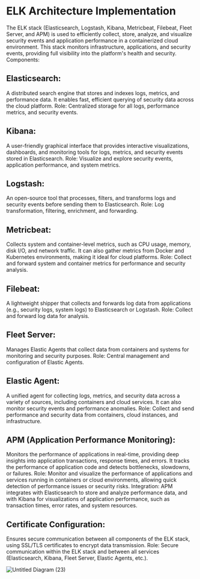 # ELK Architecture Implementation
The ELK stack (Elasticsearch, Logstash, Kibana, Metricbeat, Filebeat, Fleet Server, and APM) is used to efficiently collect, store, analyze, and visualize security events and application performance in a containerized cloud environment. This stack monitors infrastructure, applications, and security events, providing full visibility into the platform's health and security.
Components:
## Elasticsearch:
A distributed search engine that stores and indexes logs, metrics, and performance data. It enables fast, efficient querying of security data across the cloud platform.
Role: Centralized storage for all logs, performance metrics, and security events.
## Kibana:
A user-friendly graphical interface that provides interactive visualizations, dashboards, and monitoring tools for logs, metrics, and security events stored in Elasticsearch.
Role: Visualize and explore security events, application performance, and system metrics.
## Logstash:
An open-source tool that processes, filters, and transforms logs and security events before sending them to Elasticsearch.
Role: Log transformation, filtering, enrichment, and forwarding.
## Metricbeat:
Collects system and container-level metrics, such as CPU usage, memory, disk I/O, and network traffic. It can also gather metrics from Docker and Kubernetes environments, making it ideal for cloud platforms.
Role: Collect and forward system and container metrics for performance and security analysis.
## Filebeat:
A lightweight shipper that collects and forwards log data from applications (e.g., security logs, system logs) to Elasticsearch or Logstash.
Role: Collect and forward log data for analysis.
## Fleet Server:
Manages Elastic Agents that collect data from containers and systems for monitoring and security purposes.
Role: Central management and configuration of Elastic Agents.
## Elastic Agent:
A unified agent for collecting logs, metrics, and security data across a variety of sources, including containers and cloud services. It can also monitor security events and performance anomalies.
Role: Collect and send performance and security data from containers, cloud instances, and infrastructure.
## APM (Application Performance Monitoring):
Monitors the performance of applications in real-time, providing deep insights into application transactions, response times, and errors. It tracks the performance of application code and detects bottlenecks, slowdowns, or failures.
Role: Monitor and visualize the performance of applications and services running in containers or cloud environments, allowing quick detection of performance issues or security risks.
Integration: APM integrates with Elasticsearch to store and analyze performance data, and with Kibana for visualizations of application performance, such as transaction times, error rates, and system resources.
## Certificate Configuration:
Ensures secure communication between all components of the ELK stack, using SSL/TLS certificates to encrypt data transmission.
Role: Secure communication within the ELK stack and between all services (Elasticsearch, Kibana, Fleet Server, Elastic Agents, etc.).

![Untitled Diagram (23)](https://github.com/user-attachments/assets/e562eec2-9d08-463a-a2cc-55906fe45a7a)
